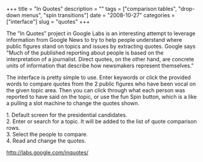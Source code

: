 +++
title = "In Quotes"
description = ""
tags = ["comparison tables", "drop-down menus", "spin transitions"]
date = "2008-10-27"
categories = ["interface"]
slug = "quotes"
+++


<p>The "In Quotes" project in Google Labs is an interesting attempt to leverage information from Google News to try to help people understand where public figures stand on topics and issues by extracting quotes. Google says "Much of the published reporting about people is based on the interpretation of a journalist. Direct quotes, on the other hand, are concrete units of information that describe how newsmakers represent themselves."</p>
<p>The interface is pretty simple to use. Enter keywords or click the provided words to compare quotes from the 2 public figures who have been vocal on the given topic area. Then you can click through what each person was reported to have said on the topic, or use the fun Spin button, which is a like a pulling a slot machine to change the quotes shown.</p>
<div id="screens-full" class="clear"><div class="caption">1. Default screen for the presidential candidates.</div><div class="fullimg clear"><a href="http://media.konigi.com/interface/google-in-quotes-1.png" class="group" rel="group" title="1. Default screen for the presidential candidates."><img src="http://media.konigi.com/interface/google-in-quotes-1.png" alt="" class="img-responsive"></a></div></div><div id="screens-full" class="clear"><div class="caption">2. Enter or search for a topic. It will be added to the list of quote comparison rows.</div><div class="fullimg clear"><a href="http://media.konigi.com/interface/google-in-quotes-2.png" class="group" rel="group" title="2. Enter or search for a topic. It will be added to the list of quote comparison rows."><img src="http://media.konigi.com/interface/google-in-quotes-2.png" alt="" class="img-responsive"></a></div></div><div id="screens-full" class="clear"><div class="caption">3. Select the people to compare.</div><div class="fullimg clear"><a href="http://media.konigi.com/interface/google-in-quotes-3.png" class="group" rel="group" title="3. Select the people to compare."><img src="http://media.konigi.com/interface/google-in-quotes-3.png" alt="" class="img-responsive"></a></div></div><div id="screens-full" class="clear"><div class="caption">4. Read and change the quotes.</div><div class="fullimg clear"><a href="http://media.konigi.com/interface/google-in-quotes-4.png" class="group" rel="group" title="4. Read and change the quotes."><img src="http://media.konigi.com/interface/google-in-quotes-4.png" alt="" class="img-responsive"></a></div></div>        
<p><a href="http://labs.google.com/inquotes/">http://labs.google.com/inquotes/</a></p>

